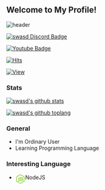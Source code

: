 
  
## Welcome to My Profile!
![header](https://capsule-render.vercel.app/api?type=waving&color=auto&height=300&section=header&text=swasd%20&fontSize=90&animation=fadeIn&fontAlignY=38&desc=my%20real%20name%20is%20woochan!&descAlignY=51&descAlign=62)

[![swasd Discord Badge](https://img.shields.io/badge/-Discord-blue?style=round-square&logo=discord&link=https://discord.gg/dvye656q7U)](https://discord.gg/SGg9ZX7)  

[![Youtube Badge](https://img.shields.io/badge/Youtube-ff0000?style=round-square&logo=youtube&link=https://www.youtube.com/channel/없는데)](https://www.youtube.com/channel/없)

[![Hits](https://hits.seeyoufarm.com/api/count/incr/badge.svg?url=https%3A%2F%2Fgithub.com%2FCustoomNPC)](https://github.com/CustoomNPC)

[![View](https://komarev.com/ghpvc/?username=CustoomNPC&style=round-square)](https://github.com/CustoomNPC) 

### Stats
[![swasd's github stats](https://github-readme-stats.vercel.app/api?username=CustoomNPC&show_icons=true&theme=dracula)](https://github.com/CustoomNPC)

[![swasd's github toplang](https://github-readme-stats-mocha-zeta.vercel.app/api/top-langs/?username=CustoomNPC&show_icons=true&theme=dracula&layout=compact)](https://github.com/CustoomNPC)

### General
- I'm Ordinary User
- Learning Programming Language

### Interesting Language
- NodeJS <img align="left" width="26px" src="https://github.com/devicons/devicon/blob/master/icons/nodejs/nodejs-plain.svg"/>
